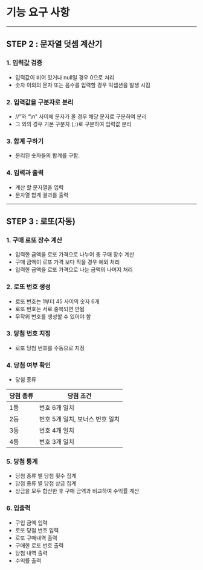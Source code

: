# 기능 요구 사항

---

## STEP 2 : 문자열 덧셈 계산기

### 1. 입력값 검증
* 입력값이 비어 있거나 null일 경우 0으로 처리
* 숫자 이외의 문자 또는 음수를 입력할 경우 익셉션을 발생 시킴

### 2. 입력값을 구분자로 분리
* //”와 “\n” 사이에 문자가 올 경우 해당 문자로 구분하여 분리
* 그 외의 경우 기본 구분자 (,:)로 구분하여 입력값 분리

### 3. 합계 구하기
* 분리된 숫자들의 합계를 구함.

### 4. 입력과 출력
* 계산 할 문자열을 입력
* 문자열 합계 결과를 출력

---

## STEP 3 : 로또(자동)

### 1. 구매 로또 장수 계산
* 입력한 금액을 로또 가격으로 나누어 총 구매 장수 계산
* 구매 금액이 로또 가격 보다 작을 경우 예외 처리
* 입력한 금액을 로또 가격으로 나눈 금액의 나머지 처리

### 2. 로또 번호 생성
* 로또 번호는 1부터 45 사이의 숫자 6개 
* 로또 번호는 서로 중복되면 안됨
* 무작위 번호를 생성할 수 있어야 함

### 3. 당첨 번호 지정
* 로또 당첨 번호를 수동으로 지정

### 4. 당첨 여부 확인
* 당첨 종류

|당첨 종류|당첨 조건|
|---|---
|1등|번호 6개 일치|
|2등|번호 5개 일치, 보너스 번호 일치|
|3등|번호 4개 일치|
|4등|번호 3개 일치|
  
### 5. 당첨 통계 
* 당첨 종류 별 당첨 횟수 집계
* 당첨 종류 별 당첨 상금 집계
* 상금을 모두 합산한 후 구매 금액과 비교하여 수익률 계산

### 6. 입출력
* 구입 금액 입력
* 로또 당첨 번호 입력
* 로또 구매내역 출력
* 구매한 로또 번호 출력
* 당첨 내역 출력
* 수익률 출력